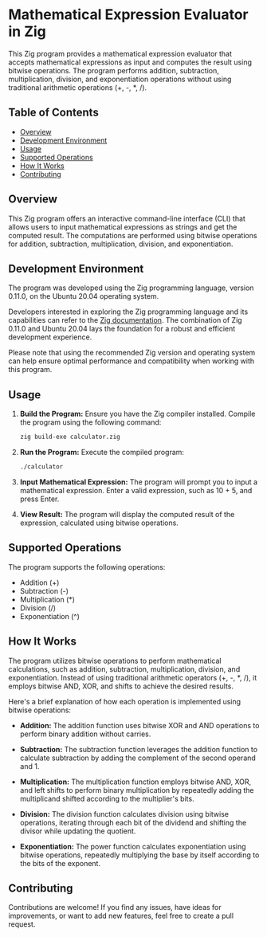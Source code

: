 # Mathematical Expression Evaluator in Zig

This Zig program provides a mathematical expression evaluator that accepts mathematical expressions as input and computes the result using bitwise operations. The program performs addition, subtraction, multiplication, division, and exponentiation operations without using traditional arithmetic operations (+, -, *, /).

## Table of Contents

- [Overview](#overview)
- [Development Environment](#development-environment)
- [Usage](#usage)
- [Supported Operations](#supported-operations)
- [How It Works](#how-it-works)
- [Contributing](#contributing)

## Overview

This Zig program offers an interactive command-line interface (CLI) that allows users to input mathematical expressions as strings and get the computed result. The computations are performed using bitwise operations for addition, subtraction, multiplication, division, and exponentiation.

## Development Environment

The program was developed using the Zig programming language, version 0.11.0, on the Ubuntu 20.04 operating system.

Developers interested in exploring the Zig programming language and its capabilities can refer to the [Zig documentation](https://ziglang.org/documentation/0.11.0/). The combination of Zig 0.11.0 and Ubuntu 20.04 lays the foundation for a robust and efficient development experience.

Please note that using the recommended Zig version and operating system can help ensure optimal performance and compatibility when working with this program.

## Usage

1. **Build the Program:** Ensure you have the Zig compiler installed. Compile the program using the following command:
   
   ```bash
   zig build-exe calculator.zig
   ```
2. **Run the Program:** Execute the compiled program:
    ```bash
    ./calculator
    ```
3. **Input Mathematical Expression:** The program will prompt you to input a mathematical expression. Enter a valid expression, such as 10 + 5, and press Enter.
4. **View Result:** The program will display the computed result of the expression, calculated using bitwise operations.

## Supported Operations
The program supports the following operations:

- Addition (+)
- Subtraction (-)
- Multiplication (*)
- Division (/)
- Exponentiation (^)

## How It Works
The program utilizes bitwise operations to perform mathematical calculations, such as addition, subtraction, multiplication, division, and exponentiation. Instead of using traditional arithmetic operators (+, -, *, /), it employs bitwise AND, XOR, and shifts to achieve the desired results.

Here's a brief explanation of how each operation is implemented using bitwise operations:

- **Addition:** The addition function uses bitwise XOR and AND operations to perform binary addition without carries.

- **Subtraction:** The subtraction function leverages the addition function to calculate subtraction by adding the complement of the second operand and 1.

- **Multiplication:** The multiplication function employs bitwise AND, XOR, and left shifts to perform binary multiplication by repeatedly adding the multiplicand shifted according to the multiplier's bits.

- **Division:** The division function calculates division using bitwise operations, iterating through each bit of the dividend and shifting the divisor while updating the quotient.

- **Exponentiation:** The power function calculates exponentiation using bitwise operations, repeatedly multiplying the base by itself according to the bits of the exponent.

## Contributing
Contributions are welcome! If you find any issues, have ideas for improvements, or want to add new features, feel free to create a pull request.
